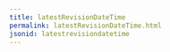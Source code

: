 ```yaml
---
title: latestRevisionDateTime
permalink: latestRevisionDateTime.html
jsonid: latestrevisiondatetime
---
```

